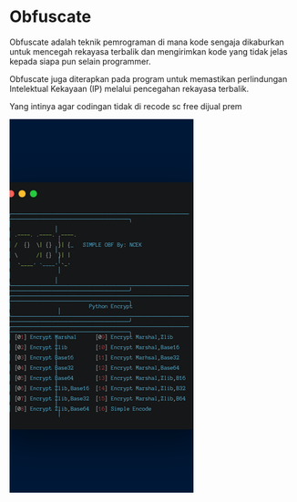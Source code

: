 # Obfuscate
Obfuscate adalah teknik pemrograman di mana kode sengaja dikaburkan untuk mencegah rekayasa terbalik dan mengirimkan kode yang tidak jelas kepada siapa pun selain programmer.

Obfuscate juga diterapkan pada program untuk memastikan perlindungan Intelektual Kekayaan (IP) melalui pencegahan rekayasa terbalik.

Yang intinya agar codingan tidak di recode sc free dijual prem

![IMG_20221104_175638](https://github.com/ncek-XD/Obf/blob/main/carbon.png)
